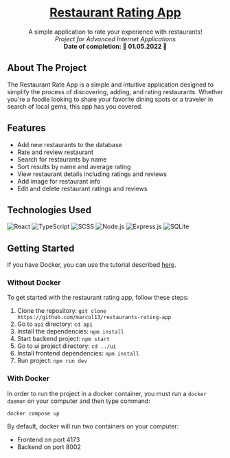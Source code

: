 <div align="center">

  <a href="https://github.com/akai-org/planer-podrozy">

# Restaurant Rating App

  </a>

  <p align="center">
    A simple application to rate your experience with restaurants!
    <br />
    <i>Project for Advanced Internet Applications</i>
    <br/>
    <b>Date of completion: 📆 01.05.2022 📆</b>
  </p>

</div>

## About The Project

The Restaurant Rate App is a simple and intuitive application designed to simplify the process of discovering, adding, and rating restaurants. Whether you're a foodie looking to share your favorite dining spots or a traveler in search of local gems, this app has you covered.

## Features

- Add new restaurants to the database
- Rate and review restaurant
- Search for restaurants by name
- Sort results by name and average rating
- View restaurant details including ratings and reviews
- Add image for restaurant info
- Edit and delete restaurant ratings and reviews

## Technologies Used

![React](https://img.shields.io/badge/React-20232A?style=for-the-badge&logo=react&logoColor=61DAFB)
![TypeScript](https://img.shields.io/badge/TypeScript-007ACC?style=for-the-badge&logo=typescript&logoColor=white)
![SCSS](https://img.shields.io/badge/Sass-CC6699?style=for-the-badge&logo=sass&logoColor=white)
![Node.js](https://img.shields.io/badge/Node.js-43853D?style=for-the-badge&logo=node.js&logoColor=white)
![Express.js](https://img.shields.io/badge/Express.js-404D59?style=for-the-badge)
![SQLite](https://img.shields.io/badge/SQLite-07405E?style=for-the-badge&logo=sqlite&logoColor=white)

## Getting Started

If you have Docker, you can use the tutorial described <a href="#with-docker">here</a>. 

### Without Docker

To get started with the restaurant rating app, follow these steps:

1. Clone the repository: `git clone https://github.com/marcol13/restaurants-rating-app`
2. Go to `api` directory: `cd api`
3. Install the dependencies: `npm install`
4. Start backend project: `npm start`
5. Go to ui project directory: `cd ../ui`
6. Install frontend dependencies: `npm install`
7. Run project: `npm run dev`

### With Docker

In order to run the project in a docker container, you must run a `docker daemon` on your computer and then type command:

```
docker compose up 
```

By default, docker will run two containers on your computer:
- Frontend on port 4173
- Backend on port 8002